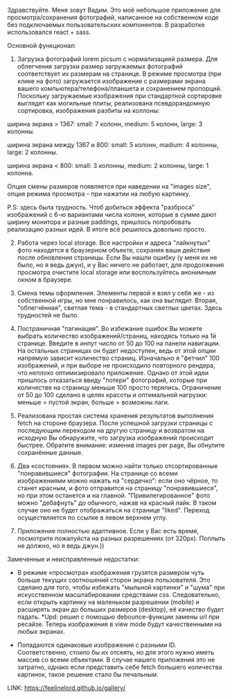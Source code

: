 Здравствуйте. Меня зовут Вадим. Это моё небольшое приложение для просмотра/сохранения фотографий, написанное на собственном коде без подключаемых пользовательских компонентов. В разработке использовался react + sass.

Основной функционал:

1. Загрузка фотографий lorem picsum с нормализацией размера. Для облегчения загрузки  размер загружаемых фотографий соответствует их размерам на странице. В режиме просмотра (при клике на фото) загружается изображение с размерами экрана вашего компьютера/телефона/планшета и сохранением пропорций. Поскольку загружаемые изображения при стандартной сортировке выглядят как могильные плиты, реализована псевдорандомную сортировка, изображения разбиты на коллоны:

ширина экрана > 1367:
small: 7 колонн,
medium: 5 колонн,
large: 3 колонны.

ширина экрана между 1367 и 800:
small: 5 колонн,
madium: 4 колонны,
large: 2 колонны.

ширина экрана < 800:
small: 3 колонны,
medium: 2 колонны,
large: 1 колонна.

Опция смены размеров появляется при наведении на "images size", опция режима просмотра - при нажатии на любую картинку.

P.S: здесь была трудность. Чтоб добиться эффекта "разброса" изображений с 6-ю вариантами числа колонн, которые в сумме дают ширину монитора и разные paddings, пришлось попробовать реализацию разных идей. В итоге всё решилось довольно просто.

2. Работа через local storage. Все настройки и адреса "лайкнутых" фото находятся в браузерном объекте, сохраняя ваши действия после обновления страницы. Если Вы нашли  ошибку (у меня их не было, но я ведь джун), и у Вас ничего не работает, для продолжения просмотра очистите local storage или воспользуйтесь анонимным окном в браузере.

3. Смена темы оформления. Элементы первой я взял у себя же - из собственной игры, но мне понравилось, как она выглядит. Вторая, "облегчённая", светлая тема - в стандартных светлых цветах. Здесь трудностей не было.

4. Постраничная "пагинация". Во избежание ошибок Вы можете выбрать количество изображений/страниц, находясь только на 1й странице. Введите в инпут число от 50 до 100 на панели навигации. На остальных страницах он будет недоступен, ведь от этой опции напрямую зависит количество страниц. Изначально я "фетчил" 100 изображений, и при выборе не происходило повторного рендера, что неплохо оптимизировало приложение. Однако от этой идеи пришлось отказаться ввиду "потери" фотографий, которые при количестве на страницу меньше 100 просто терялись. Ограничение от 50 до 100 сделано в целях красоты и оптимальной нагрузки: меньше = пустой экран, больше = возможны лаги.

5. Реализована простая система хранения результатов выполнения fetch на стороне браузера. После успешной загрузки страницы с последующим переходом на другую страницу и возвратом на исходную Вы обнаружите, что загрузка изображений происходит быстрее. Обратите внимание: изменив images per page, Вы обнулите сохранённые данные.

6. Два «состояния». В первом можно найти только отсортированные "понравившиеся" фотографии. На странице со всеми изображениями можно нажать на "сердечко": если оно чёрное, то станет красным, и фото отправится на страницу "понравившиеся", но при этом останется и на главной. "Привилегированное" фото можно "дебафнуть" до обычного, нажав на красный лайк. В таком случае оно не будет отображаться на странице "liked". Переход осуществляется по ссылке в левом верхнем углу.

7. Приложение полностью адаптивное. Если у Вас есть время, посмотрите пожалуйста на разных разрешениях (от 320px). Поплыть не должно, но я ведь джун.))

Замеченные и неисправленные недостатки:
- В режиме «просмотра» изображения грузятся размером чуть больше текущих соотношений сторон экрана пользователя. Это сделано для того, чтобы избежать "мыльной картинки" и "шума" при искусственном масштабировании средствами css. Следовательно, если открыть картинку на маленьком разрешении (mobile) и расширять экран до больших размеров (desktop), её качество будет падать. 
*Upd: решил с помощью debounce-функции замены url при ресайзе. Теперь изображения в view mode будут качественными на любых экранах.

- Попадаются одинаковые изображения с разными ID. Соответственно, стоило бы их отсеять, но для этого нужно иметь массив со всеми объектами. В случае нашего приложения это не затратно, однако если представить себе fetch большего количества картинок, такое решение стало бы печальным.

LINK: https://feelinelord.github.io/gallery/